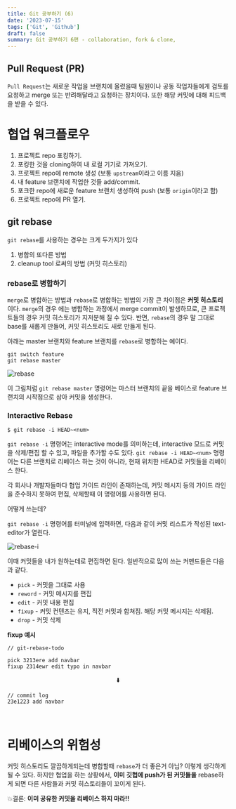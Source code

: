 ```yaml
---
title: Git 공부하기 (6)
date: '2023-07-15'
tags: ['Git', 'Github']
draft: false
summary: Git 공부하기 6편 - collaboration, fork & clone, 
---
```


## __Pull Request (PR)__

`Pull Request`는 새로운 작업을 브랜치에 올렸을때 팀원이나 공동 작업자들에게 검토를 요청하고 merge 또는 반려해달라고 요청하는 장치이다. 또한 해당 커밋에 대해 피드백을 받을 수 있다.

# 협업 워크플로우

1. 프로젝트 repo 포킹하기.
2. 포킹한 것을 cloning하여 내 로컬 기기로 가져오기.
3. 프로젝트 repo에 remote 생성 (보통 `upstream`이라고 이름 지음)
4. 내 feature 브랜치에 작업한 것들 add/commit.
5. 포크한 repo에 새로운 feature 브랜치 생성하여 push (보통 `origin`이라고 함)
6. 프로젝트 repo에 PR 열기.

## __git rebase__

`git rebase`를 사용하는 경우는 크게 두가지가 있다

1. 병합의 또다른 방법
2. cleanup tool 로써의 방법 (커밋 히스토리)

### rebase로 병합하기

`merge`로 병합하는 방법과 `rebase`로 병합하는 방법의 가장 큰 차이점은 __커밋 히스토리__ 이다. `merge`의 경우 에는 병합하는 과정에서 merge commit이 발생하므로, 큰 프로젝트들의 경우 커밋 히스토리가 지저분해 질 수 있다. 반면, `rebase`의 경우 말 그대로 base를 새롭게 만들어, 커밋 히스토리도 새로 만들게 된다.

아래는 master 브랜치와 feature 브랜치를 `rebase`로 병합하는 예이다.

```git
git switch feature
git rebase master
```

![rebase](https://github.com/wontae99/wontae99-blog/assets/109476712/c00bfaf9-82f0-490b-827c-51257bd88746)

이 그림처럼 `git rebase master` 명령어는 마스터 브랜치의 끝을 베이스로 feature 브랜치의 시작점으로 삼아 커밋을 생성한다.

### Interactive Rebase

```git
$ git rebase -i HEAD~<num>
```
`git rebase -i` 명령어는 interactive mode를 의미하는데, interactive 모드로 커밋을 삭제/편집 할 수 있고, 파일을 추가할 수도 있다. `git rebase -i HEAD~<num>` 명령어는 다른 브랜치로 리베이스 하는 것이 아니라, 현재 위치한 HEAD로 커밋들을 리베이스 한다.

각 회사나 개발자들마다 협업 가이드 라인이 존재하는데, 커밋 메시지 등의 가이드 라인을 준수하지 못하여 편집, 삭제할때 이 명령어를 사용하면 된다.

어떻게 쓰는데?

`git rebase -i` 명령어를 터미널에 입력하면, 다음과 같이 커밋 리스트가 작성된 text-editor가 열린다.

![rebase-i](https://github.com/wontae99/wontae99-blog/assets/109476712/a1549828-c491-4c20-9e98-fd9c449ffc62)

이때 커밋들을 내가 원하는데로 편집하면 된다. 일반적으로 많이 쓰는 커맨드들은 다음과 같다.

- `pick` - 커밋을 그대로 사용
- `reword` - 커밋 메시지를 편집
- `edit` - 커밋 내용 편집
- `fixup` - 커밋 컨텐츠는 유지, 직전 커밋과 합쳐짐. 해당 커밋 메시지는 삭제됨.
- `drop` - 커밋 삭제


__fixup 예시__

```git
// git-rebase-todo

pick 3213ere add navbar
fixup 2314ewr edit typo in navbar
``` 
<center>⬇️</center>

```git
// commit log
23e1223 add navbar
```
<br />

# __리베이스의 위험성__

커밋 히스토리도 깔끔하게되는데 병합할때 `rebase`가 더 좋은거 아님? 이렇게 생각하게 될 수 있다.
하지만 협업을 하는 상황에서, __이미 깃헙에 push가 된 커밋들을__ rebase하게 되면 다른 사람들과 커밋 히스토리들이 꼬이게 된다. 

💥결론:  __이미 공유한 커밋을 리베이스 하지 마라!!__
